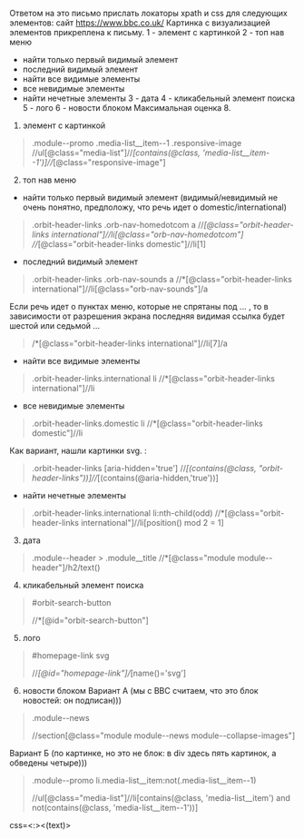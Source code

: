 Ответом на это письмо прислать локаторы xpath и css для следующих элементов:
сайт https://www.bbc.co.uk/
Картинка с визуализацией элементов прикреплена к письму.
1 - элемент с картинкой
2 - топ нав меню
- найти только первый видимый элемент
- последний видимый элемент
- найти все видимые элементы
- все невидимые элементы
- найти нечетные элементы
  3 - дата
  4 - кликабельный элемент поиска
  5 - лого
  6 - новости блоком
  Максимальная оценка 8.

1. элемент с картинкой
> .module--promo .media-list__item--1 .responsive-image
> //ul[@class="media-list"]//*[contains(@class, 'media-list__item--1')]//*[@class="responsive-image"]


2. топ нав меню

- найти только первый видимый элемент (видимый/невидимый не очень понятно, предположу, что речь идет о domestic/international)
> .orbit-header-links .orb-nav-homedotcom a
> //*[@class="orbit-header-links international"]//li[@class="orb-nav-homedotcom"]
> //*[@class="orbit-header-links domestic"]//li[1]

- последний видимый элемент
> .orbit-header-links .orb-nav-sounds a
> //*[@class="orbit-header-links international"]//li[@class="orb-nav-sounds"]/a

Если речь идет о пунктах меню, которые не спрятаны под ... , то в зависимости от разрешения экрана последняя видимая ссылка будет шестой или седьмой ...
> /*[@class="orbit-header-links international"]//li[7]/a

- найти все видимые элементы
> .orbit-header-links.international li
>  //*[@class="orbit-header-links international"]//li

- все невидимые элементы
>  .orbit-header-links.domestic li
>  //*[@class="orbit-header-links domestic"]//li

Как вариант, нашли картинки svg. :
> .orbit-header-links [aria-hidden='true']
> //*[(contains(@class, "orbit-header-links"))]//*[(contains(@aria-hidden,'true'))]

- найти нечетные элементы
>  .orbit-header-links.international li:nth-child(odd)
>  //*[@class="orbit-header-links international"]//li[position() mod 2 = 1]


3. дата
> .module--header > .module__title
> //*[@class="module module--header"]/h2/text()


4. кликабельный элемент поиска

> #orbit-search-button
> 
> //*[@id="orbit-search-button"]

5. лого

> #homepage-link svg
> 
> //*[@id="homepage-link"]/*[name()='svg']

6. новости блоком 
Вариант А (мы с BBC считаем, что это блок новостей: он подписан)))

> .module--news 
> 
> //section[@class="module module--news   module--collapse-images"]

Вариант Б (по картинке, но это не блок: в div здесь пять картинок, а обведены четыре)))

> .module--promo li.media-list__item:not(.media-list__item--1)
> 
> //ul[@class="media-list"]//li[contains(@class, 'media-list__item') and not(contains(@class, 'media-list__item--1'))]

css=<HTML tag><:><contains><(text)>
